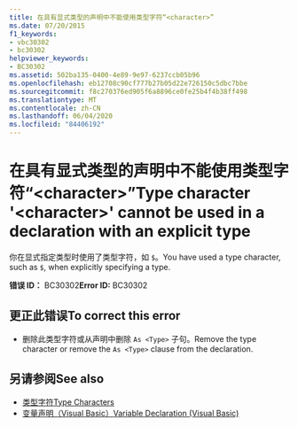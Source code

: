 ```yaml
---
title: 在具有显式类型的声明中不能使用类型字符“<character>”
ms.date: 07/20/2015
f1_keywords:
- vbc30302
- bc30302
helpviewer_keywords:
- BC30302
ms.assetid: 502ba135-0400-4e89-9e97-6237ccb05b96
ms.openlocfilehash: eb12708c90cf777b27b05d22e726150c5dbc7bbe
ms.sourcegitcommit: f8c270376ed905f6a8896ce0fe25b4f4b38ff498
ms.translationtype: MT
ms.contentlocale: zh-CN
ms.lasthandoff: 06/04/2020
ms.locfileid: "84406192"
---
```

# <a name="type-character-character-cannot-be-used-in-a-declaration-with-an-explicit-type"></a><span data-ttu-id="d8019-102">在具有显式类型的声明中不能使用类型字符“\<character>”</span><span class="sxs-lookup"><span data-stu-id="d8019-102">Type character '\<character>' cannot be used in a declaration with an explicit type</span></span>
<span data-ttu-id="d8019-103">你在显式指定类型时使用了类型字符，如 `$`。</span><span class="sxs-lookup"><span data-stu-id="d8019-103">You have used a type character, such as `$`, when explicitly specifying a type.</span></span>  
  
 <span data-ttu-id="d8019-104">**错误 ID：** BC30302</span><span class="sxs-lookup"><span data-stu-id="d8019-104">**Error ID:** BC30302</span></span>  
  
## <a name="to-correct-this-error"></a><span data-ttu-id="d8019-105">更正此错误</span><span class="sxs-lookup"><span data-stu-id="d8019-105">To correct this error</span></span>  
  
- <span data-ttu-id="d8019-106">删除此类型字符或从声明中删除 `As <Type>` 子句。</span><span class="sxs-lookup"><span data-stu-id="d8019-106">Remove the type character or remove the `As <Type>` clause from the declaration.</span></span>  
  
## <a name="see-also"></a><span data-ttu-id="d8019-107">另请参阅</span><span class="sxs-lookup"><span data-stu-id="d8019-107">See also</span></span>

- [<span data-ttu-id="d8019-108">类型字符</span><span class="sxs-lookup"><span data-stu-id="d8019-108">Type Characters</span></span>](../programming-guide/language-features/data-types/type-characters.md)
- [<span data-ttu-id="d8019-109">变量声明（Visual Basic）</span><span class="sxs-lookup"><span data-stu-id="d8019-109">Variable Declaration (Visual Basic)</span></span>](../programming-guide/language-features/variables/variable-declaration.md)
